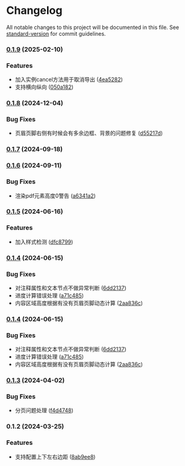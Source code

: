 # Changelog

All notable changes to this project will be documented in this file. See [standard-version](https://github.com/conventional-changelog/standard-version) for commit guidelines.

### [0.1.9](https://github.com/asdw741111/jspdf-pro/compare/v0.1.8...v0.1.9) (2025-02-10)


### Features

* 加入实例cancel方法用于取消导出 ([4ea5282](https://github.com/asdw741111/jspdf-pro/commit/4ea52829e1506740e6707d37e66019d58cdee79a))
* 支持横向纵向 ([050a182](https://github.com/asdw741111/jspdf-pro/commit/050a1822127d333b14dfb19cca5ba076dfd3a686))

### [0.1.8](https://github.com/asdw741111/jspdf-pro/compare/v0.1.7...v0.1.8) (2024-12-04)


### Bug Fixes

* 页眉页脚右侧有时候会有多余边框、背景的问题修复 ([d55217d](https://github.com/asdw741111/jspdf-pro/commit/d55217d8a70442aa4104007ca6216e3079221611))

### [0.1.7](https://github.com/asdw741111/jspdf-pro/compare/v0.1.6...v0.1.7) (2024-09-18)

### [0.1.6](https://github.com/asdw741111/jspdf-pro/compare/v0.1.5...v0.1.6) (2024-09-11)


### Bug Fixes

* 渲染pdf元素高度0警告 ([a6341a2](https://github.com/asdw741111/jspdf-pro/commit/a6341a23e0d28202dac5ebabcac1b083c44e4e3f))

### [0.1.5](https://github.com/asdw741111/jspdf-pro/compare/v0.1.4...v0.1.5) (2024-06-16)


### Features

* 加入样式检测 ([dfc8799](https://github.com/asdw741111/jspdf-pro/commit/dfc8799d4d6bd1a1e0c7a5a7a86dcf7f9c04dd92))

### [0.1.4](https://github.com/asdw741111/jspdf-pro/compare/v0.1.3...v0.1.4) (2024-06-15)


### Bug Fixes

* 对注释属性和文本节点不做异常判断 ([6dd2137](https://github.com/asdw741111/jspdf-pro/commit/6dd2137e54667dc3f179dfc57aa5e382925fee10))
* 进度计算错误处理 ([a71c485](https://github.com/asdw741111/jspdf-pro/commit/a71c485595d443f5ced6eed3a1d8fba078f31eef))
* 内容区域高度根据有没有页眉页脚动态计算 ([2aa836c](https://github.com/asdw741111/jspdf-pro/commit/2aa836cfe3b4cca9df40bc542625b0a5170fb79b))

### [0.1.4](https://github.com/asdw741111/jspdf-pro/compare/v0.1.3...v0.1.4) (2024-06-15)


### Bug Fixes

* 对注释属性和文本节点不做异常判断 ([6dd2137](https://github.com/asdw741111/jspdf-pro/commit/6dd2137e54667dc3f179dfc57aa5e382925fee10))
* 进度计算错误处理 ([a71c485](https://github.com/asdw741111/jspdf-pro/commit/a71c485595d443f5ced6eed3a1d8fba078f31eef))
* 内容区域高度根据有没有页眉页脚动态计算 ([2aa836c](https://github.com/asdw741111/jspdf-pro/commit/2aa836cfe3b4cca9df40bc542625b0a5170fb79b))

### [0.1.3](https://github.com/asdw741111/jspdf-pro/compare/v0.1.2...v0.1.3) (2024-04-02)


### Bug Fixes

* 分页问题处理 ([f4d4748](https://github.com/asdw741111/jspdf-pro/commit/f4d4748a99729661c4954ae8de6e8f79d9b88bbd))

### 0.1.2 (2024-03-25)


### Features

* 支持配置上下左右边距 ([8ab9ee8](https://github.com/asdw741111/jspdf-pro/commit/8ab9ee864b33bee06d9d2f016ae7193a9e1796d9))
